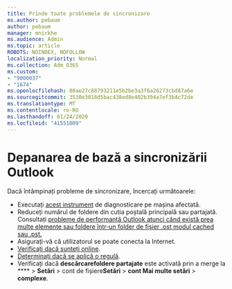 ```yaml
---
title: Prinde toate problemele de sincronizare
ms.author: pebaum
author: pebaum
manager: mnirkhe
ms.audience: Admin
ms.topic: article
ROBOTS: NOINDEX, NOFOLLOW
localization_priority: Normal
ms.collection: Adm_O365
ms.custom:
- "9000037"
- "1674"
ms.openlocfilehash: 80ae27c88793211e5b2be3a3f6a26273cbd87a6e
ms.sourcegitcommit: 3530e3818d5bac438ed8e402b394a7ef3b4c72de
ms.translationtype: MT
ms.contentlocale: ro-RO
ms.lasthandoff: 01/24/2020
ms.locfileid: "41551009"
---
```

# <a name="basic-outlook-sync-troubleshooting"></a>Depanarea de bază a sincronizării Outlook

Dacă întâmpinați probleme de sincronizare, încercați următoarele:

- Executați [acest instrument](https://aka.ms/sara-outlooksendreceive) de diagnosticare pe mașina afectată.
- Reduceți numărul de foldere din cutia poștală principală sau partajată. Consultați [probleme de performanță Outlook atunci când există prea multe elemente sau foldere într-un folder de fișier .ost modul cached sau .pst.](https://support.microsoft.com/help/2768656/outlook-performance-issues-when-there-are-too-many-items-or-folders-in)
- Asigurați-vă că utilizatorul se poate conecta la Internet. 
- [Verificați dacă sunteți online](https://support.office.com/article/2460e4a8-16c7-47fc-b204-b1549275aac9).
- [Determinați dacă se aplică o regulă](https://support.office.com/article/C24F5DEA-9465-4DF4-AD17-A50704D66C59).
- Verificați dacă **descărcarefoldere partajate** este activată prin a merge la **** > **Setări** > cont de fișiere**Setări** > **cont Mai multe setări** > **complexe**.